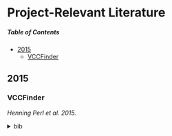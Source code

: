 # Project-Relevant Literature

##### Table of Contents
- [2015](#2015)
  * [VCCFinder](#vccfinder)

## 2015

### VCCFinder

_Henning Perl et al. 2015._
<details><summary>bib</summary>
<p>
```tex
@inproceedings{perl2015vccfinder,
  title={VCCFinder}: {F}inding potential vulnerabilities in open-source projects to assist code audits},
  author={Perl, Henning and Dechand, Sergej and Smith, Matthew and Arp, Daniel and Yamaguchi, Fabian and Rieck, Konrad and Fahl, Sascha and Acar, Yasemin},
  booktitle={{Proceedings of the 22nd ACM SIGSAC Conference on Computer and Communications Security}},
  pages={426--437},
  year={2015},
  organization={ACM}
}
```
</p>
</details>

